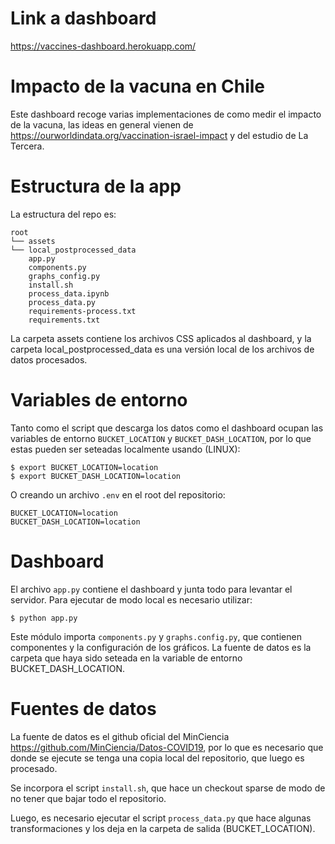 # Link a dashboard

https://vaccines-dashboard.herokuapp.com/

# Impacto de la vacuna en Chile

Este dashboard recoge varias implementaciones de como medir el impacto de la vacuna, las ideas en general vienen de https://ourworldindata.org/vaccination-israel-impact y del estudio de La Tercera.

# Estructura de la app
La estructura del repo es:

```
root
└── assets
└── local_postprocessed_data
    app.py
    components.py
    graphs_config.py
    install.sh
    process_data.ipynb
    process_data.py
    requirements-process.txt
    requirements.txt
```

La carpeta assets contiene los archivos CSS aplicados al dashboard, y la carpeta local_postprocessed_data es una versión local de los archivos de datos procesados.

# Variables de entorno
Tanto como el script que descarga los datos como el dashboard ocupan las variables de entorno `BUCKET_LOCATION` y `BUCKET_DASH_LOCATION`, por lo que estas pueden ser seteadas localmente usando (LINUX):

    $ export BUCKET_LOCATION=location
    $ export BUCKET_DASH_LOCATION=location

O creando un archivo `.env` en el root del repositorio:

    BUCKET_LOCATION=location
    BUCKET_DASH_LOCATION=location

# Dashboard
El archivo `app.py` contiene el dashboard y junta todo para levantar el servidor. Para ejecutar de modo local es necesario utilizar:

    $ python app.py

Este módulo importa `components.py` y `graphs.config.py`, que contienen componentes y la configuración de los gráficos.
La fuente de datos es la carpeta que haya sido seteada en la variable de entorno BUCKET_DASH_LOCATION.

# Fuentes de datos
La fuente de datos es el github oficial del MinCiencia https://github.com/MinCiencia/Datos-COVID19, por lo que es necesario que donde se ejecute se tenga una copia local del repositorio, que luego es procesado.

Se incorpora el script `install.sh`, que hace un checkout sparse de modo de no tener que bajar todo el repositorio.

Luego, es necesario ejecutar el script `process_data.py` que hace algunas transformaciones y los deja en la carpeta de salida (BUCKET_LOCATION).

